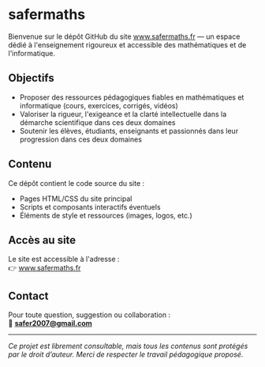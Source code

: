 # safermaths

Bienvenue sur le dépôt GitHub du site www.safermaths.fr — un espace dédié à l'enseignement rigoureux et accessible des mathématiques et de l'informatique.

## Objectifs

- Proposer des ressources pédagogiques fiables en mathématiques et informatique (cours, exercices, corrigés, vidéos)
- Valoriser la rigueur, l'exigeance et la clarté intellectuelle dans la démarche scientifique dans ces deux domaines
- Soutenir les élèves, étudiants, enseignants et passionnés dans leur progression dans ces deux domaines

## Contenu

Ce dépôt contient le code source du site :
- Pages HTML/CSS du site principal
- Scripts et composants interactifs éventuels
- Éléments de style et ressources (images, logos, etc.)

## Accès au site

Le site est accessible à l'adresse :  
👉 www.safermaths.fr  

## Contact

Pour toute question, suggestion ou collaboration :  
📧 **safer2007@gmail.com**

---

*Ce projet est librement consultable, mais tous les contenus sont protégés par le droit d’auteur. Merci de respecter le travail pédagogique proposé.*
